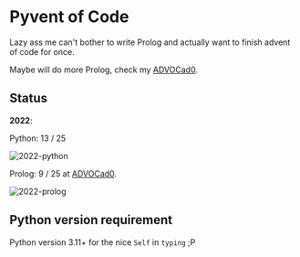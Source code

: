 # Pyvent of Code

Lazy ass me can't bother to write Prolog and actually want to finish advent of
code for once.

Maybe will do more Prolog, check my [ADVOCad0](https://github.com/kittykg/ADVOCadO).

## Status

**2022**: 

Python: 13 / 25

![2022-python](https://progress-bar.dev/52/)

Prolog: 9 / 25 at [ADVOCad0](https://github.com/kittykg/ADVOCadO).

![2022-prolog](https://progress-bar.dev/36/)


## Python version requirement

Python version 3.11+ for the nice `Self` in `typing` ;P
